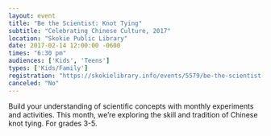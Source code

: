 ```yaml
---
layout: event
title: "Be the Scientist: Knot Tying"
subtitle: "Celebrating Chinese Culture, 2017"
location: "Skokie Public Library"
date: 2017-02-14 12:00:00 -0600
times: "6:30 pm"
audiences: ['Kids', 'Teens']
types: ['Kids/Family']
registration: "https://skokielibrary.info/events/5579/be-the-scientist-knot-tying"
canceled: "No"
---
```

Build your understanding of scientific concepts with monthly experiments and activities. This month, we’re exploring the skill and tradition of Chinese knot tying. For grades 3-5.
